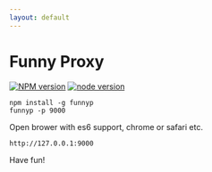 ```yaml
---
layout: default
---
```

# Funny Proxy

[![NPM version][npm-image]][npm-url]
[![node version][node-image]][node-url]

[npm-image]: https://img.shields.io/npm/v/npm.svg
[npm-url]: https://npmjs.org/package/anyproxy
[node-image]: https://img.shields.io/badge/node->=4.0.0-brightgreen.svg
[node-url]: http://nodejs.org/download/

```
npm install -g funnyp
funnyp -p 9000
```
Open brower with es6 support, chrome or safari etc.

```
http://127.0.0.1:9000
```

Have fun!